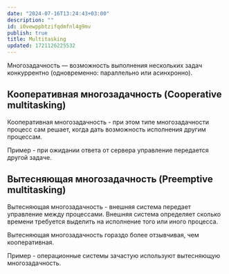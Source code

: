 ```yaml
---
date: "2024-07-16T13:24:43+03:00"
description: ""
id: i0vewppbtzifqdmfnl4g9mv
publish: true
title: Multitasking
updated: 1721126225532
---
```


Многозадачность — возможность выполнения нескольких задач конкуррентно (одновременно: параллельно или асинхронно).

## Кооперативная многозадачность (Cooperative multitasking)

Кооперативная многозадачность - при этом типе многозадачности процесс сам решает, когда дать возможность исполнения другим процессам.

Пример - при ожидании ответа от сервера управление передается другой задаче.

## Вытесняющая многозадачность (Preemptive multitasking)

Вытесняющая многозадачность - внешняя система передает управление между процессами.
Внешняя система определяет сколько времени требуется выделить на исполнение того или иного процесса.

Вытесняющая многозадачность гораздо более отзывчивая, чем кооперативная.

Пример - операционные системы зачастую используют вытесняющую многозадачность.